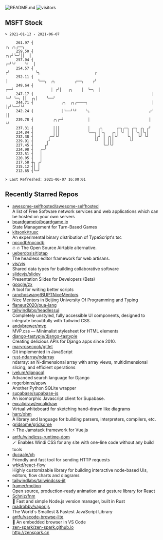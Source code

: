 ![README.md](https://github.com/Gerhut/Gerhut/workflows/README.md/badge.svg)
![visitors](https://visitors.vercel.app/Gerhut/Gerhut?token=8cf69d1f6813d272ef062726b6070c9be4ff72038cfe5a7ded7384a8da65d866)

## MSFT Stock

```
> 2021-01-13 - 2021-06-07

     261.97 ┤                                                               ╭╮ ╭╮╭──╮                            
     259.50 ┤                                                            ╭╮╭╯╰─╯││  │                            
     257.04 ┤                                                          ╭─╯╰╯    ╰╯  │                            
     254.57 ┤                                                         ╭╯            ╰╮                         ╭ 
     252.11 ┤                                                         │              ╰──╮  ╭╮         ╭──╮    ╭╯ 
     249.64 ┤                                                      ╭──╯                 │ ╭╯│   ╭╮    │  ╰─╮  │  
     247.17 ┤                                                      │                    ╰─╯ ╰─╮ ││  ╭╮│    ╰──╯  
     244.71 ┤             ╭╮  ╭╮╭────╮                             │                          │╭╯╰──╯╰╯          
     242.24 ┤             │╰──╯╰╯    ╰╮                           ╭╯                          ││                 
     239.78 ┤         ╭╮╭─╯           │                           │                           ╰╯                 
     237.31 ┤         │││             │    ╭╮      ╭─╮╭─╮ ╭─╮ ╭╮ ╭╯                                              
     234.84 ┤         │││             ╰──╮ │╰╮   ╭╮│ ╰╯ │ │ ╰╮│╰╮│                                               
     232.38 ┤       ╭─╯╰╯                │╭╯ │ ╭╮│╰╯    ╰╮│  ╰╯ ╰╯                                               
     229.91 ┤      ╭╯                    ╰╯  │ │││       ╰╯                                                      
     227.45 ┤     ╭╯                         ╰─╯╰╯                                                               
     224.98 ┤   ╭─╯                                                                                              
     222.51 ┤   │                                                                                                
     220.05 ┤   │                                                                                                
     217.58 ┼╮ ╭╯                                                                                                
     215.12 ┤│ │                                                                                                 
     212.65 ┤╰─╯                                                                                                 

> Last Refreshed: 2021-06-07 16:00:01
```

## Recently Starred Repos

- [awesome-selfhosted/awesome-selfhosted](https://github.com/awesome-selfhosted/awesome-selfhosted)  
  A list of Free Software network services and web applications which can be hosted on your own servers
- [boardgameio/boardgame.io](https://github.com/boardgameio/boardgame.io)  
  State Management for Turn-Based Games
- [kitsonk/trusc](https://github.com/kitsonk/trusc)  
  An experimental binary distribution of TypeScript's tsc
- [nocodb/nocodb](https://github.com/nocodb/nocodb)  
  🔥 🔥  The Open Source Airtable alternative. 
- [ueberdosis/tiptap](https://github.com/ueberdosis/tiptap)  
  The headless editor framework for web artisans.
- [yjs/yjs](https://github.com/yjs/yjs)  
  Shared data types for building collaborative software
- [slidevjs/slidev](https://github.com/slidevjs/slidev)  
  Presentation Slides for Developers (Beta)
- [google/zx](https://github.com/google/zx)  
  A tool for writing better scripts
- [ranchoswang/BUPTNiceMentors](https://github.com/ranchoswang/BUPTNiceMentors)  
  Nice Mentors in Beijing University Of Programming and Typing 
- [flaneur2020/pua-lang](https://github.com/flaneur2020/pua-lang)  
- [tailwindlabs/headlessui](https://github.com/tailwindlabs/headlessui)  
  Completely unstyled, fully accessible UI components, designed to integrate beautifully with Tailwind CSS.
- [andybrewer/mvp](https://github.com/andybrewer/mvp)  
  MVP.css — Minimalist stylesheet for HTML elements
- [django-tastypie/django-tastypie](https://github.com/django-tastypie/django-tastypie)  
  Creating delicious APIs for Django apps since 2010.
- [maryrosecook/gitlet](https://github.com/maryrosecook/gitlet)  
  Git implemented in JavaScript
- [rust-ndarray/ndarray](https://github.com/rust-ndarray/ndarray)  
  ndarray: an N-dimensional array with array views, multidimensional slicing, and efficient operations
- [ivelum/djangoql](https://github.com/ivelum/djangoql)  
  Advanced search language for Django
- [rogerbinns/apsw](https://github.com/rogerbinns/apsw)  
  Another Python SQLite wrapper
- [supabase/supabase-js](https://github.com/supabase/supabase-js)  
  An isomorphic Javascript client for Supabase.
- [excalidraw/excalidraw](https://github.com/excalidraw/excalidraw)  
  Virtual whiteboard for sketching hand-drawn like diagrams
- [harc/ohm](https://github.com/harc/ohm)  
  A library and language for building parsers, interpreters, compilers, etc.
- [gridsome/gridsome](https://github.com/gridsome/gridsome)  
  ⚡️ The Jamstack framework for Vue.js
- [antfu/windicss-runtime-dom](https://github.com/antfu/windicss-runtime-dom)  
  🪄 Enables Windi CSS for any site with one-line code without any build tools 
- [ducaale/xh](https://github.com/ducaale/xh)  
  Friendly and fast tool for sending HTTP requests
- [wbkd/react-flow](https://github.com/wbkd/react-flow)  
  Highly customizable library for building interactive node-based UIs, editors, flow charts and diagrams 
- [tailwindlabs/tailwindcss-jit](https://github.com/tailwindlabs/tailwindcss-jit)  
- [framer/motion](https://github.com/framer/motion)  
  Open source, production-ready animation and gesture library for React
- [Schniz/fnm](https://github.com/Schniz/fnm)  
  🚀 Fast and simple Node.js version manager, built in Rust
- [madrobby/vapor.js](https://github.com/madrobby/vapor.js)  
  The World's Smallest & Fastest JavaScript Library
- [antfu/vscode-browse-lite](https://github.com/antfu/vscode-browse-lite)  
  🚀 An embedded browser in VS Code
- [zen-spark/zen-spark.github.io](https://github.com/zen-spark/zen-spark.github.io)  
  http://zenspark.cn
